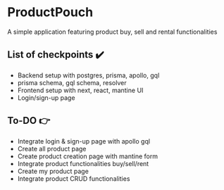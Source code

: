 # ProductPouch

A simple application featuring product buy, sell and rental functionalities

## List of checkpoints ✔️

- Backend setup with postgres, prisma, apollo, gql
- prisma schema, gql schema, resolver
- Frontend setup with next, react, mantine UI
- Login/sign-up page

## To-DO 👉

- Integrate login & sign-up page with apollo gql
- Create all product page
- Create product creation page with mantine form
- Integrate product functionalities buy/sell/rent
- Create my product page
- Integrate product CRUD functionalities
